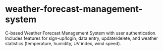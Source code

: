 # weather-forecast-management-system
C-based Weather Forecast Management System with user authentication. Includes features for sign-up/login, data entry, update/delete, and weather statistics (temperature, humidity, UV index, wind speed).
